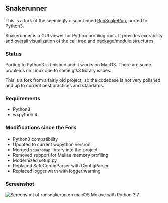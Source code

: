 ## Snakerunner

This is a fork of the seemingly discontinued [RunSnakeRun], ported to Python3.

Snakerunner is a GUI viewer for Python profiling runs. It provides exorability
and overall visualization of the call tree and package/module structures.


### Status

Porting to Python3 is finished and it works on MacOS. There are some problems on
Linux due to some gtk3 library issues.

This is a fork from a fairly old project, so the codebase is not very polished
and up to current best practices and standards.


### Requirements

* Python3
* wxpython 4


### Modifications since the Fork

* Python3 compatibility
* Updated to current wxpython version
* Merged `squaremap` library into the project
* Removed support for Meliae memory profiling
* Modernized setup.py
* Replaced SafeConfigParser with ConfigParser
* Replaced logger.warn with logger.warning

[RunSnakeRun]: http://www.vrplumber.com/programming/runsnakerun/

### Screenshot

![Screenshot of runsnakerun on macOS Mojave with Python 3.7](screenshot.png)
